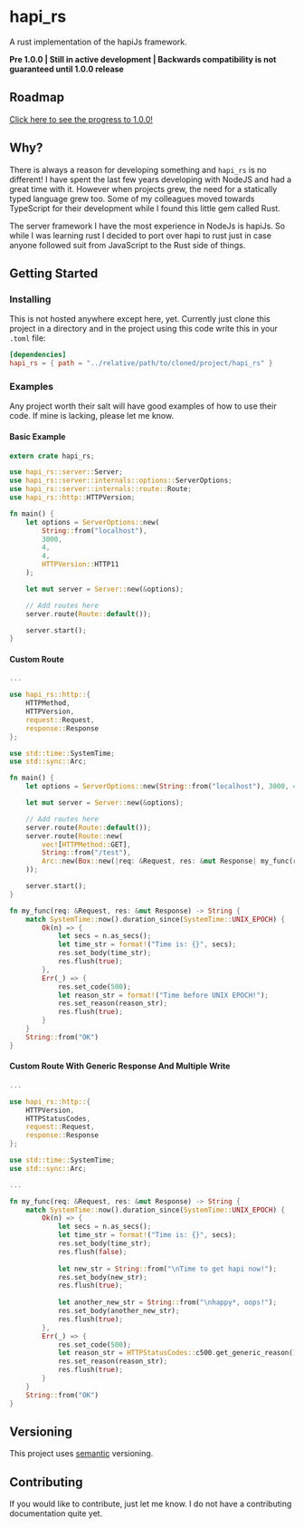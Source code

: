 # hapi_rs
A rust implementation of the hapiJs framework.

**Pre 1.0.0 | Still in active development | Backwards compatibility is not guaranteed until 1.0.0 release**

## Roadmap
[Click here to see the progress to 1.0.0!](docs/Roadmap.md)

## Why?
There is always a reason for developing something and `hapi_rs` is no different! I have spent the last few years developing with NodeJS and had a great time with it. However when projects grew, the need for a statically typed language grew too. Some of my colleagues moved towards TypeScript for their development while I found this little gem called Rust.

The server framework I have the most experience in NodeJs is hapiJs. So while I was learning rust I decided to port over hapi to rust just in case anyone followed suit from JavaScript to the Rust side of things.

## Getting Started

### Installing
This is not hosted anywhere except here, yet. Currently just clone this project in a directory and in the project using this code write this in your `.toml` file:
```toml
[dependencies]
hapi_rs = { path = "../relative/path/to/cloned/project/hapi_rs" }
```

### Examples
Any project worth their salt will have good examples of how to use their code. If mine is lacking, please let me know.

#### Basic Example
```rust
extern crate hapi_rs;

use hapi_rs::server::Server;
use hapi_rs::server::internals::options::ServerOptions;
use hapi_rs::server::internals::route::Route;
use hapi_rs::http::HTTPVersion;

fn main() {
    let options = ServerOptions::new(
        String::from("localhost"),
        3000,
        4,
        4,
        HTTPVersion::HTTP11
    );

    let mut server = Server::new(&options);

    // Add routes here
    server.route(Route::default());

    server.start();
}
```

#### Custom Route
```rust
...

use hapi_rs::http::{
    HTTPMethod,
    HTTPVersion,
    request::Request,
    response::Response
};

use std::time::SystemTime;
use std::sync::Arc;

fn main() {
    let options = ServerOptions::new(String::from("localhost"), 3000, 4, 4, HTTPVersion::HTTP11);

    let mut server = Server::new(&options);

    // Add routes here
    server.route(Route::default());
    server.route(Route::new(
        vec![HTTPMethod::GET],
        String::from("/test"),
        Arc::new(Box::new(|req: &Request, res: &mut Response| my_func(req, res)))
    ));

    server.start();
}

fn my_func(req: &Request, res: &mut Response) -> String {
    match SystemTime::now().duration_since(SystemTime::UNIX_EPOCH) {
        Ok(n) => {
            let secs = n.as_secs();
            let time_str = format!("Time is: {}", secs);
            res.set_body(time_str);
            res.flush(true);
        },
        Err(_) => {
            res.set_code(500);
            let reason_str = format!("Time before UNIX EPOCH!");
            res.set_reason(reason_str);
            res.flush(true);
        }
    }
    String::from("OK")
}
```

#### Custom Route With Generic Response And Multiple Write
```rust
...

use hapi_rs::http::{
    HTTPVersion,
    HTTPStatusCodes,
    request::Request,
    response::Response
};

use std::time::SystemTime;
use std::sync::Arc;

...

fn my_func(req: &Request, res: &mut Response) -> String {
    match SystemTime::now().duration_since(SystemTime::UNIX_EPOCH) {
        Ok(n) => {
            let secs = n.as_secs();
            let time_str = format!("Time is: {}", secs);
            res.set_body(time_str);
            res.flush(false);
            
            let new_str = String::from("\nTime to get hapi now!");
            res.set_body(new_str);
            res.flush(true);
            
            let another_new_str = String::from("\nhappy*, oops!");
            res.set_body(another_new_str);
            res.flush(true);
        },
        Err(_) => {
            res.set_code(500);
            let reason_str = HTTPStatusCodes::c500.get_generic_reason();
            res.set_reason(reason_str);
            res.flush(true);
        }
    }
    String::from("OK")
}
```

## Versioning
This project uses [semantic](https://semver.org/) versioning.

## Contributing
If you would like to contribute, just let me know. I do not have a contributing documentation quite yet.
